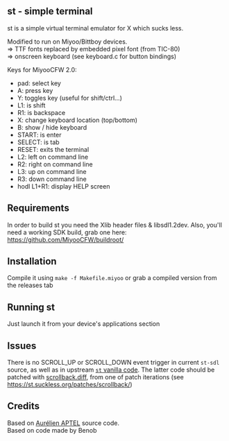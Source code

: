 st - simple terminal
--------------------
st is a simple virtual terminal emulator for X which sucks less.

Modified to run on Miyoo/Bittboy devices.  
=> TTF fonts replaced by embedded pixel font (from TIC-80)  
=> onscreen keyboard (see keyboard.c for button bindings)

Keys for MiyooCFW 2.0: 
- pad: select key
- A: press key
- Y: toggles key (useful for shift/ctrl...)
- L1: is shift
- R1: is backspace
- X: change keyboard location (top/bottom)
- B: show / hide keyboard
- START: is enter
- SELECT: is tab
- RESET: exits the terminal
- L2: left on command line
- R2: right on command line
- L3: up on command line
- R3: down command line
- hodl L1+R1: display HELP screen

Requirements
------------
In order to build st you need the Xlib header files & libsdl1.2dev.
Also, you'll need a working SDK build, grab one here:
https://github.com/MiyooCFW/buildroot/


Installation
------------
Compile it using ``make -f Makefile.miyoo`` or grab a compiled version from the releases tab


Running st
----------
Just launch it from your device's applications section

Issues
----------
There is no SCROLL_UP or SCROLL_DOWN event trigger in current ``st-sdl`` source, as well as in upstream [``st`` vanilla code](https://git.suckless.org/st/). The latter code should be patched with [scrollback.diff](https://st.suckless.org/patches/scrollback/st-scrollback-0.8.5.diff), from one of patch iterations (see https://st.suckless.org/patches/scrollback/)

Credits
-------
Based on  [Aurélien APTEL](mailto:aurelien.aptel@gmail.com) source code.  
Based on code made by Benob
